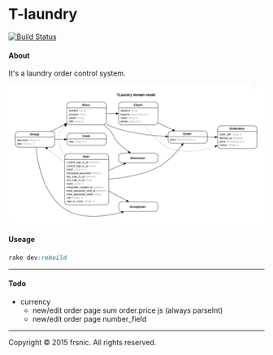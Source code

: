 # T-laundry

[![Build Status](https://travis-ci.org/frsnic/T-laundry.svg?branch=master)](https://travis-ci.org/frsnic/T-laundry)

#### About
It's a laundry order control system.

![T-laundry](https://raw.githubusercontent.com/frsnic/T-laundry/master/erd.png)

#### Useage
```ruby
rake dev:rebuild
```
***
#### Todo
* currency
    * new/edit order page sum order.price js (always parseInt)
    * new/edit order page number_field

--------------------------
Copyright © 2015 frsnic. All rights reserved.
